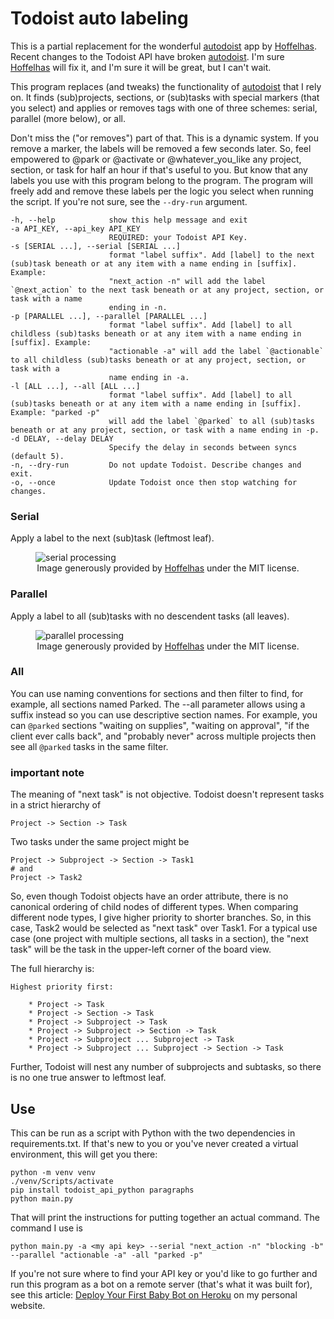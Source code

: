 # Todoist auto labeling

This is a partial replacement for the wonderful [autodoist](https://github.com/Hoffelhas/autodoist) app by [Hoffelhas](https://github.com/Hoffelhas). Recent changes to the Todoist API have broken [autodoist](https://github.com/Hoffelhas/autodoist). I'm sure [Hoffelhas](https://github.com/Hoffelhas) will fix it, and I'm sure it will be great, but I can't wait.

This program replaces (and tweaks) the functionality of [autodoist](https://github.com/Hoffelhas/automdoist) that I rely on. It finds (sub)projects, sections, or (sub)tasks with special markers (that you select) and applies or removes tags with one of three schemes: serial, parallel (more below), or all.

Don't miss the ("or removes") part of that. This is a dynamic system. If you remove a marker, the labels will be removed a few seconds later. So, feel empowered to @park or @activate or @whatever_you_like any project, section, or task for half an hour if that's useful to you. But know that any labels you use with this program belong to the program. The program will freely add and remove these labels per the logic you select when running the script. If you're not sure, see the `--dry-run` argument.


    -h, --help            show this help message and exit
    -a API_KEY, --api_key API_KEY
                          REQUIRED: your Todoist API Key.
    -s [SERIAL ...], --serial [SERIAL ...]
                          format "label suffix". Add [label] to the next (sub)task beneath or at any item with a name ending in [suffix]. Example:
                          "next_action -n" will add the label `@next_action` to the next task beneath or at any project, section, or task with a name
                          ending in -n.
    -p [PARALLEL ...], --parallel [PARALLEL ...]
                          format "label suffix". Add [label] to all childless (sub)tasks beneath or at any item with a name ending in [suffix]. Example:
                          "actionable -a" will add the label `@actionable` to all childless (sub)tasks beneath or at any project, section, or task with a
                          name ending in -a.
    -l [ALL ...], --all [ALL ...]
                          format "label suffix". Add [label] to all (sub)tasks beneath or at any item with a name ending in [suffix]. Example: "parked -p"
                          will add the label `@parked` to all (sub)tasks beneath or at any project, section, or task with a name ending in -p.
    -d DELAY, --delay DELAY
                          Specify the delay in seconds between syncs (default 5).
    -n, --dry-run         Do not update Todoist. Describe changes and exit.
    -o, --once            Update Todoist once then stop watching for changes.

### Serial

Apply a label to the next (sub)task (leftmost leaf).

<figure>
 <img src="https://www.foundationsafety.com/assets/img/remote_hosting/hoffelhas_serial.gif" style="margin:auto;" alt="serial processing">
 <figcaption align="center">Image generously provided by <a href="https://github.com/Hoffelhas">Hoffelhas</a> under the MIT license.</figcaption>
</figure>

### Parallel

Apply a label to all (sub)tasks with no descendent tasks (all leaves).

<figure>
 <img src="https://www.foundationsafety.com/assets/img/remote_hosting/hoffelhas_parallel.gif" style="margin:auto;" alt="parallel processing">
 <figcaption align="center">Image generously provided by <a href="https://github.com/Hoffelhas">Hoffelhas</a> under the MIT license.</figcaption>
</figure>

### All

You can use naming conventions for sections and then filter to find, for example, all sections named Parked. The --all parameter allows using a suffix instead so you can use descriptive section names. For example, you can `@parked` sections "waiting on supplies", "waiting on approval", "if the client ever calls back", and "probably never" across multiple projects then see all `@parked` tasks in the same filter.

### important note

The meaning of "next task" is not objective. Todoist doesn't represent tasks in a strict hierarchy of

    Project -> Section -> Task

Two tasks under the same project might be

    Project -> Subproject -> Section -> Task1
    # and
    Project -> Task2

So, even though Todoist objects have an order attribute, there is no canonical ordering of child nodes of different types. When comparing different node types, I give higher priority to shorter branches. So, in this case, Task2 would be selected as "next task" over Task1. For a typical use case (one project with multiple sections, all tasks in a section), the "next task" will be the task in the upper-left corner of the board view.

The full hierarchy is:

    Highest priority first:

        * Project -> Task
        * Project -> Section -> Task
        * Project -> Subproject -> Task
        * Project -> Subproject -> Section -> Task
        * Project -> Subproject ... Subproject -> Task
        * Project -> Subproject ... Subproject -> Section -> Task

Further, Todoist will nest any number of subprojects and subtasks, so there is no one true answer to leftmost leaf.

## Use

This can be run as a script with Python with the two dependencies in requirements.txt. If that's new to you or you've never created a virtual environment, this will get you there:

    python -m venv venv
    ./venv/Scripts/activate
    pip install todoist_api_python paragraphs
    python main.py

That will print the instructions for putting together an actual command. The command I use is

    python main.py -a <my api key> --serial "next_action -n" "blocking -b" --parallel "actionable -a" -all "parked -p"

If you're not sure where to find your API key or you'd like to go further and run this program as a bot on a remote server (that's what it was built for), see this article: [Deploy Your First Baby Bot on Heroku](https://shayallenhill.com/deploy-your-first-baby-bot-on-heroku/) on my personal website.
